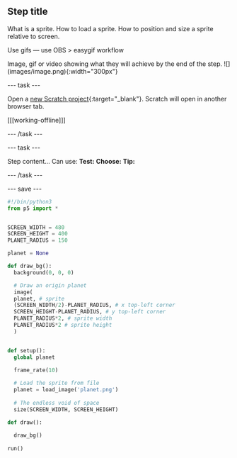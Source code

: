 ## Step title

<div style="display: flex; flex-wrap: wrap">
<div style="flex-basis: 200px; flex-grow: 1; margin-right: 15px;">
What is a sprite. How to load a sprite. How to position and size a sprite relative to screen.

Use gifs — use OBS > easygif workflow
</div>
<div>
Image, gif or video showing what they will achieve by the end of the step. ![](images/image.png){:width="300px"}
</div>
</div>

--- task ---

Open a [new Scratch project](http://rpf.io/scratch-new){:target="_blank"}. Scratch will open in another browser tab.

[[[working-offline]]]

--- /task ---

--- task ---

Step content... 
Can use:
**Test:**
**Choose:**
**Tip:**

--- /task ---

--- save ---


```python
#!/bin/python3
from p5 import *


SCREEN_WIDTH = 480
SCREEN_HEIGHT = 400
PLANET_RADIUS = 150

planet = None

def draw_bg():
  background(0, 0, 0)

  # Draw an origin planet
  image(
  planet, # sprite
  (SCREEN_WIDTH/2)-PLANET_RADIUS, # x top-left corner
  SCREEN_HEIGHT-PLANET_RADIUS, # y top-left corner
  PLANET_RADIUS*2, # sprite width
  PLANET_RADIUS*2 # sprite height
  )


def setup():
  global planet
  
  frame_rate(10)

  # Load the sprite from file
  planet = load_image('planet.png')
  
  # The endless void of space
  size(SCREEN_WIDTH, SCREEN_HEIGHT)

def draw():
  
  draw_bg()
  
run()
```